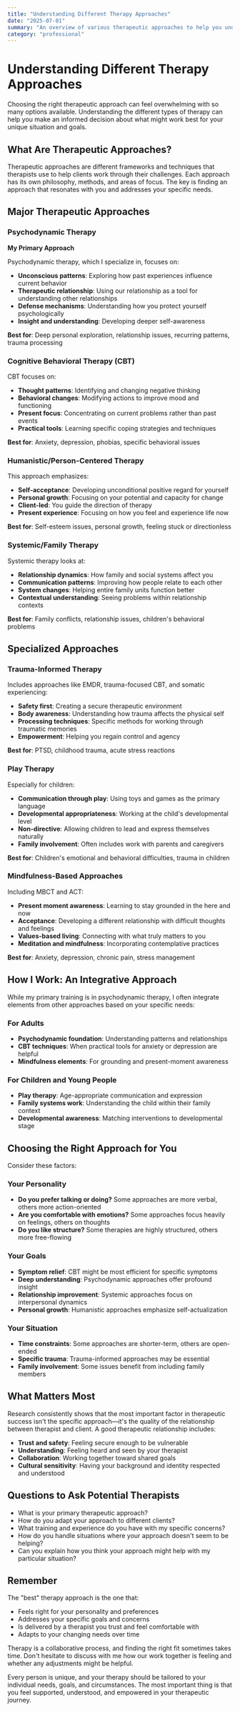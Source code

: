 ```yaml
---
title: "Understanding Different Therapy Approaches"
date: "2025-07-01"
summary: "An overview of various therapeutic approaches to help you understand which might be the best fit for your needs."
category: "professional"
---
```


# Understanding Different Therapy Approaches

Choosing the right therapeutic approach can feel overwhelming with so many options available. Understanding the different types of therapy can help you make an informed decision about what might work best for your unique situation and goals.

## What Are Therapeutic Approaches?

Therapeutic approaches are different frameworks and techniques that therapists use to help clients work through their challenges. Each approach has its own philosophy, methods, and areas of focus. The key is finding an approach that resonates with you and addresses your specific needs.

## Major Therapeutic Approaches

### Psychodynamic Therapy

**My Primary Approach**

Psychodynamic therapy, which I specialize in, focuses on:
- **Unconscious patterns**: Exploring how past experiences influence current behavior
- **Therapeutic relationship**: Using our relationship as a tool for understanding other relationships
- **Defense mechanisms**: Understanding how you protect yourself psychologically
- **Insight and understanding**: Developing deeper self-awareness

**Best for**: Deep personal exploration, relationship issues, recurring patterns, trauma processing

### Cognitive Behavioral Therapy (CBT)

CBT focuses on:
- **Thought patterns**: Identifying and changing negative thinking
- **Behavioral changes**: Modifying actions to improve mood and functioning
- **Present focus**: Concentrating on current problems rather than past events
- **Practical tools**: Learning specific coping strategies and techniques

**Best for**: Anxiety, depression, phobias, specific behavioral issues

### Humanistic/Person-Centered Therapy

This approach emphasizes:
- **Self-acceptance**: Developing unconditional positive regard for yourself
- **Personal growth**: Focusing on your potential and capacity for change
- **Client-led**: You guide the direction of therapy
- **Present experience**: Focusing on how you feel and experience life now

**Best for**: Self-esteem issues, personal growth, feeling stuck or directionless

### Systemic/Family Therapy

Systemic therapy looks at:
- **Relationship dynamics**: How family and social systems affect you
- **Communication patterns**: Improving how people relate to each other
- **System changes**: Helping entire family units function better
- **Contextual understanding**: Seeing problems within relationship contexts

**Best for**: Family conflicts, relationship issues, children's behavioral problems

## Specialized Approaches

### Trauma-Informed Therapy

Includes approaches like EMDR, trauma-focused CBT, and somatic experiencing:
- **Safety first**: Creating a secure therapeutic environment
- **Body awareness**: Understanding how trauma affects the physical self
- **Processing techniques**: Specific methods for working through traumatic memories
- **Empowerment**: Helping you regain control and agency

**Best for**: PTSD, childhood trauma, acute stress reactions

### Play Therapy

Especially for children:
- **Communication through play**: Using toys and games as the primary language
- **Developmental appropriateness**: Working at the child's developmental level
- **Non-directive**: Allowing children to lead and express themselves naturally
- **Family involvement**: Often includes work with parents and caregivers

**Best for**: Children's emotional and behavioral difficulties, trauma in children

### Mindfulness-Based Approaches

Including MBCT and ACT:
- **Present moment awareness**: Learning to stay grounded in the here and now
- **Acceptance**: Developing a different relationship with difficult thoughts and feelings
- **Values-based living**: Connecting with what truly matters to you
- **Meditation and mindfulness**: Incorporating contemplative practices

**Best for**: Anxiety, depression, chronic pain, stress management

## How I Work: An Integrative Approach

While my primary training is in psychodynamic therapy, I often integrate elements from other approaches based on your specific needs:

### For Adults
- **Psychodynamic foundation**: Understanding patterns and relationships
- **CBT techniques**: When practical tools for anxiety or depression are helpful
- **Mindfulness elements**: For grounding and present-moment awareness

### For Children and Young People
- **Play therapy**: Age-appropriate communication and expression
- **Family systems work**: Understanding the child within their family context
- **Developmental awareness**: Matching interventions to developmental stage

## Choosing the Right Approach for You

Consider these factors:

### Your Personality
- **Do you prefer talking or doing?** Some approaches are more verbal, others more action-oriented
- **Are you comfortable with emotions?** Some approaches focus heavily on feelings, others on thoughts
- **Do you like structure?** Some therapies are highly structured, others more free-flowing

### Your Goals
- **Symptom relief**: CBT might be most efficient for specific symptoms
- **Deep understanding**: Psychodynamic approaches offer profound insight
- **Relationship improvement**: Systemic approaches focus on interpersonal dynamics
- **Personal growth**: Humanistic approaches emphasize self-actualization

### Your Situation
- **Time constraints**: Some approaches are shorter-term, others are open-ended
- **Specific trauma**: Trauma-informed approaches may be essential
- **Family involvement**: Some issues benefit from including family members

## What Matters Most

Research consistently shows that the most important factor in therapeutic success isn't the specific approach—it's the quality of the relationship between therapist and client. A good therapeutic relationship includes:

- **Trust and safety**: Feeling secure enough to be vulnerable
- **Understanding**: Feeling heard and seen by your therapist
- **Collaboration**: Working together toward shared goals
- **Cultural sensitivity**: Having your background and identity respected and understood

## Questions to Ask Potential Therapists

- What is your primary therapeutic approach?
- How do you adapt your approach to different clients?
- What training and experience do you have with my specific concerns?
- How do you handle situations where your approach doesn't seem to be helping?
- Can you explain how you think your approach might help with my particular situation?

## Remember

The "best" therapy approach is the one that:
- Feels right for your personality and preferences
- Addresses your specific goals and concerns
- Is delivered by a therapist you trust and feel comfortable with
- Adapts to your changing needs over time

Therapy is a collaborative process, and finding the right fit sometimes takes time. Don't hesitate to discuss with me how our work together is feeling and whether any adjustments might be helpful.

Every person is unique, and your therapy should be tailored to your individual needs, goals, and circumstances. The most important thing is that you feel supported, understood, and empowered in your therapeutic journey.
